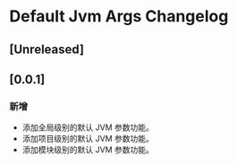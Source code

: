 <!-- Keep a Changelog guide -> https://keepachangelog.com -->

# Default Jvm Args Changelog

## [Unreleased]

## [0.0.1]

### 新增
- 添加全局级别的默认 JVM 参数功能。
- 添加项目级别的默认 JVM 参数功能。
- 添加模块级别的默认 JVM 参数功能。
